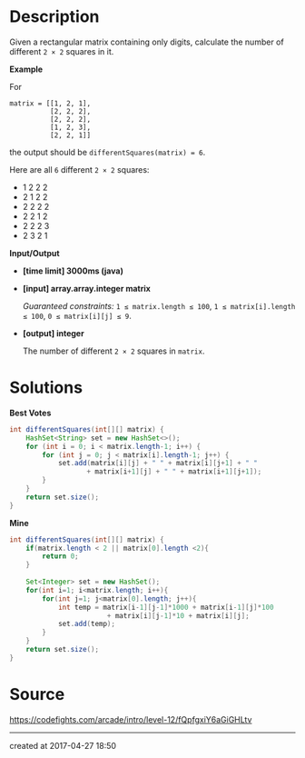 # Description

Given a rectangular matrix containing only digits, calculate the number of different `2 × 2` squares in it.

**Example**

For

```
matrix = [[1, 2, 1],
          [2, 2, 2],
          [2, 2, 2],
          [1, 2, 3],
          [2, 2, 1]]

```

the output should be
`differentSquares(matrix) = 6`.

Here are all `6` different `2 × 2` squares:

- 1 2
  2 2
- 2 1
  2 2
- 2 2
  2 2
- 2 2
  1 2
- 2 2
  2 3
- 2 3
  2 1

**Input/Output**

- **[time limit] 3000ms (java)**


- **[input] array.array.integer matrix**

  *Guaranteed constraints:*
  `1 ≤ matrix.length ≤ 100`,
  `1 ≤ matrix[i].length ≤ 100`,
  `0 ≤ matrix[i][j] ≤ 9`.

- **[output] integer**

  The number of different `2 × 2` squares in `matrix`.



# Solutions

**Best Votes**

``` java
int differentSquares(int[][] matrix) {
    HashSet<String> set = new HashSet<>();
    for (int i = 0; i < matrix.length-1; i++) {
        for (int j = 0; j < matrix[i].length-1; j++) {
            set.add(matrix[i][j] + " " + matrix[i][j+1] + " "
                   + matrix[i+1][j] + " " + matrix[i+1][j+1]);
        }
    }
    return set.size();
}
```

**Mine**

``` java
int differentSquares(int[][] matrix) {
    if(matrix.length < 2 || matrix[0].length <2){
        return 0;
    }
    
    Set<Integer> set = new HashSet();
    for(int i=1; i<matrix.length; i++){
        for(int j=1; j<matrix[0].length; j++){
            int temp = matrix[i-1][j-1]*1000 + matrix[i-1][j]*100
                        + matrix[i][j-1]*10 + matrix[i][j];
            set.add(temp);
        }
    }
    return set.size();
}
```

# Source

https://codefights.com/arcade/intro/level-12/fQpfgxiY6aGiGHLtv

---

created at 2017-04-27 18:50